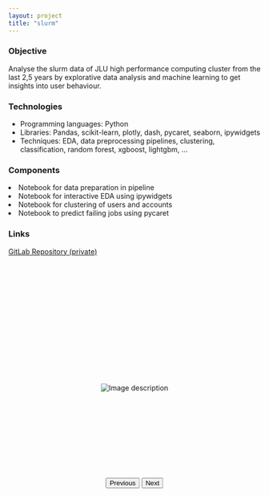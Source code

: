 ```yaml
---
layout: project
title: "slurm"
---
```


<div class="container">
  <div class="content-section">
    <div class="content-text">
      <h3>Objective</h3>
      Analyse the slurm data of JLU high performance computing cluster from the last 2,5 years by explorative data analysis and machine learning to get insights into user behaviour.
      <h3>Technologies</h3>
      <ul class="technologies">
        <li>Programming languages: Python</li>
        <li>Libraries: Pandas, scikit-learn, plotly, dash, pycaret, seaborn, ipywidgets </li>
        <li>Techniques: EDA, data preprocessing pipelines, clustering, classification, random forest, xgboost, lightgbm, ... </li>
      </ul>
      <h3>Components</h3>
      	<li>Notebook for data preparation in pipeline</li>
      	<li>Notebook for interactive EDA using ipywidgets</li>
      	<li>Notebook for clustering of users and accounts</li>
      	<li>Notebook to predict failing jobs using pycaret</li>
      <h3>Links</h3>
      	<p><a href="https://gitlab.ub.uni-giessen.de/so7019/slurm" target="_blank">GitLab Repository (private)</a></p>
      </div>
    <div class="content-images">
    	<div class="image-gallery" style="position: relative; width: 80%; margin: 0 auto;">
  			<div class="image-container" style="display: flex; align-items: center; justify-content: center; height: 500px; overflow: hidden;">
			  <img src="{{ site.baseurl }}/assets/images/{{ page.title }}/image1.png" alt="Image description">
			  <img src="{{ site.baseurl }}/assets/images/{{ page.title }}/image2.png" alt="Image description" style="display: none;">
			  <img src="{{ site.baseurl }}/assets/images/{{ page.title }}/image3.png" alt="Image description" style="display: none;">
			  <img src="{{ site.baseurl }}/assets/images/{{ page.title }}/image4.png" alt="Image description" style="display: none;">
			  <img src="{{ site.baseurl }}/assets/images/{{ page.title }}/image5.png" alt="Image description" style="display: none;">
			  <img src="{{ site.baseurl }}/assets/images/{{ page.title }}/image6.png" alt="Image description" style="display: none;">
			</div>
		  <!-- Add more images as needed -->
		  <div class="gallery-controls" style="position: absolute; bottom: 50; left: 50%; transform: translateX(-50%);">
		    <button id="prev-image">Previous</button>
		    <button id="next-image">Next</button>
		  </div>
		</div>
    </div>
  </div>

<script src="{{ '/assets/js/gallery.js' | relative_url }}"></script>

</div>